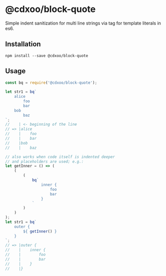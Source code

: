 # @cdxoo/block-quote
Simple indent sanitization for multi line strings via tag for template literals in es6.

## Installation

    npm install --save @cdxoo/block-quote

## Usage

```javascript
const bq = require('@cdxoo/block-quote');
    
let str1 = bq`
    alice
        foo
        bar
    bob
        baz
`;
//    | <- beginning of the line
// => |alice
//    |    foo
//    |    bar
//    |bob
//    |    baz

// also works when code itself is indented deeper
// and placeholders are used; e.g.:
let getInner = () => (
    (
        (
            bq`
                inner {
                    foo
                    bar
                }
            `
        )
    )
);
let str1 = bq`
    outer {
        ${ getInner() }
    }
`;
// => |outer {
//    |    inner {
//    |        foo
//    |        bar
//    |    }
//    |}
```

